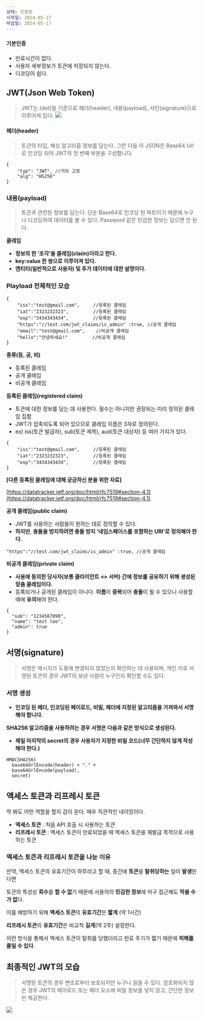 ```yaml
---
상태: 진행중
시작일: 2024-05-17
마감일: 2024-05-17
---
```

#### 기본인증
- 만료시간이 없다.
- 사용자 세부정보가 토큰에 저장되지 않는다.
- 디코딩이 쉽다. 

## **JWT(Json Web Token)**
>JWT는.(dot)을 기준으로 헤더(header), 내용(payload), 사인(signature)으로 이루어져 있다.
![](https://i.imgur.com/SxP6ZTb.png)

#### **헤더(header)**
> 토큰의 타입, 해싱 알고리즘 정보를 담는다. 그런 다음 이 JSON은 Base64 Url로 인코딩 되어 JWT의 첫 번째 부분을 구성합니다.

```null
{
    "typ": "JWT", //거의 고정
    "alg": "HS256"
}
```
### **내용(payload)**
> 토큰과 관련된 정보를 담는다. 단순 Base64로 인코딩 된 파트이기 때문에 누구나 디코딩하여 데이터를 볼 수 있다. Password 같은 민감한 정보는 담으면 안 된다.

**클레임**

- **정보의 한 ‘조각’을 클레임(claim)이라고 한다.**
- **key:value 한 쌍으로 이루어져 있다.**
- **엔티티(일반적으로 사용자) 및 추가 데이터에 대한 설명이다.**

### **Playload 전체적인 모습**

```null
{
    "iss":"test@gmail.com",     //등록된 클레임
    "iat":"2323232323",         //등록된 클레임
    "exp":"3434343434",         //등록된 클레임
    "https":"//test.com/jwt_claims/is_admin" :true, //공개 클레임
    "email":"test@gmail.com",    //비공개 클레임
    "hello":"안녕하세요!"         //비공개 클레임
}
```

**종류(등, 공, 비)**
- 등록된 클레임
- 공개 클레임
- 비공개 클레임

**등록된 클레임(registered claim)**
- 토큰에 대한 정보를 담는 데 사용한다. 필수는 아니지만 권장되는 미리 정의된 클레임 집합
- JWT가 압축되도록 되어 있으므로 클레임 이름은 3자로 정의된다.
- ex) iss(토큰 발급자), sub(토큰 제목), aud(토큰 대상자) 등 여러 가지가 있다.

```null
{
    "iss":"test@gmail.com",     //등록된 클레임
    "iat":"2323232323",         //등록된 클레임
    "exp":"3434343434",         //등록된 클레임
}
```

**[다른 등록된 클레임에 대해 궁금하신 분을 위한 자료]**

[https://datatracker.ietf.org/doc/html/rfc7519#section-4.1](https://datatracker.ietf.org/doc/html/rfc7519#section-4.1)

**공개 클레임(public claim)**
- JWT를 사용하는 사람들이 원하는 대로 정의할 수 있다.
- **하지만**, **충돌을 방지하려면 충돌 방지 ‘네임스페이스를 포함하는 URI’로 정의해야 한다.**

```null
"https":"//test.com/jwt_claims/is_admin" :true, //공개 클레임
```

**비공개 클레임(private claim)**
- **사용에 동의한 당사자(보통 클라이언트 ↔ 서버) 간에 정보를 공유하기 위해 생성된 맞춤 클레임이다.**
- 등록되거나 공개된 클레임이 아니다. **이름**이 **중복**되어 **충돌**이 될 수 있으니 사용할 때에 **유의**해야 한다.

```null
{
  "sub": "1234567890",
  "name": "test lee",
  "admin": true
}
```

## **서명(signature)**
> 서명은 메시지가 도중에 변경되지 않았는지 확인하는 데 사용되며, 개인 키로 서명된 토큰의 경우 JWT의 보낸 사람이 누구인지 확인할 수도 있다.

### **서명 생성**
- **인코딩 된 헤더, 인코딩된 페이로드, 비밀, 헤더에 지정된 알고리즘을 가져와서 서명해야 합니다.**

**SHA256 알고리즘을 사용하려는 경우 서명은 다음과 같은 방식으로 생성된다.**

- **제일 마지막의 secret의 경우 사용자가 지정한 비밀 코드(너무 간단하지 않게 작성해야 한다.)**

```null
HMACSHA256(
  base64UrlEncode(header) + "." +
  base64UrlEncode(payload),
  secret)
```

## 액세스 토큰과 리프레시 토큰

딱 봐도 어떤 역할을 할지 감이 온다. 매우 직관적인 네이밍이다.

- **엑세스 토큰** : 처음 API 호출 시 사용하는 토큰
- **리프레시 토큰** : 엑세스 토큰이 만료되었을 때 엑세스 토큰을 재발급 목적으로 사용하는 토큰

### 엑세스 토큰과 리프레시 토큰을 나눈 이유

만약, 엑세스 토큰의 유효기간이 하루라고 할 때, 중간에 **토큰**을 **탈취당하는** 일이 **발생**한다면

토큰의 특성상 **회수**를 **할 수 없**기 때문에 사용자의 **민감한 정보**에 마구 접근해도 **막을 수가 없**다.

이를 예방하기 위해 **액세스 토큰**의 **유효기간**은 **짧게** (약 1시간)

**리프레시 토큰**의 **유효기간**은 비교적 **길게**(약 2주) 설정한다.

이런 방식을 통해서 엑세스 토큰이 탈취를 당했더라고 만료 주기가 짧기 때문에 **피해를 줄일 수 있다**.

## 최종적인 JWT의 모습

> 서명된 토큰의 경우 변조로부터 보호되지만 누구나 읽을 수 있다. 암호화되지 않은 경우 JWT의 페이로드 또는 헤더 요소에 비밀 정보를 넣지 않고, 간단한 정보만 제공한다.

![](https://velog.velcdn.com/images/lsy9406/post/a19fb414-c818-49d4-8024-99e3699c30bc/image.png)